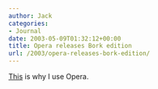 ```yaml
---
author: Jack
categories:
- Journal
date: 2003-05-09T01:32:12+00:00
title: Opera releases Bork edition
url: /2003/opera-releases-bork-edition/
---
```


[This][1] is why I use Opera.

 [1]: http://www.opera.com/pressreleases/en/2003/02/14/